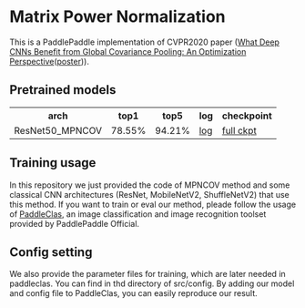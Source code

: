 # Matrix Power Normalization
This is a PaddlePaddle implementation of CVPR2020 paper ([What Deep CNNs Benefit from Global Covariance Pooling: An Optimization Perspective](https://arxiv.org/abs/2003.11241)([poster](https://github.com/ZhangLi-CS/GCP_Optimization/blob/master/poster.png))). 

## Pretrained models
<table>
  <tr>
    <th>arch</th>
    <th>top1</th>
    <th>top5</th>
    <th>log</th>
    <th colspan="6">checkpoint</th>
  </tr>
  <tr>
    <td>ResNet50_MPNCOV</td>
    <td>78.55%</td>
    <td>94.21%</td>
    <td><a href="https://drive.google.com/file/d/17yKzvJyGBgzRMDvW-KiQbF2G_M2uDnn3/view?usp=share_link">log</a></td>
    <td><a href="https://drive.google.com/file/d/1Owpw38UlOjHp1IPz9QfGynbeWXJywOsI/view?usp=share_link">full ckpt</a></td>
  </tr>
<table>

## Training usage
In this repository we just provided the code of MPNCOV method and some classical CNN architectures (ResNet, MobileNetV2, ShuffleNetV2) that use this method. If you want to train or eval our method, pleade follow the usage of  [PaddleClas](https://github.com/PaddlePaddle/PaddleClas), an image classification and image recognition toolset provided by PaddlePaddle Official.

## Config setting
We also provide the parameter files for training, which are later needed in paddleclas. You can find in thd directory of src/config. By adding our model and config file to PaddleClas, you can easily reproduce our result.
